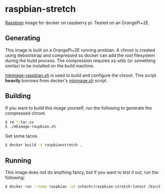 raspbian-stretch
===================

[Raspbian](http://www.raspbian.org/) image for docker on raspberry pi.
Tested on an OrangePi+2E.


Generating
----------

This image is built on a OrangePi+2E running armbian. A chroot is created using debootstrap and compressed so docker can add the root filesystem during the build process. The compression requires xz-utils (or something similar) to be installed on the build machine.  

[mkimage-raspbian.sh](https://github.com/schachr/docker-raspbian-stretch/blob/master/mkimage-raspbian.sh) is used to build and configure the chroot. This script **heavily** borrows from docker's [mkimage.sh](https://github.com/docker/docker/blob/master/contrib/mkimage.sh) script.

Building
--------
If you want to build this image yourself, run the following to generate the compressed chroot.

```bash
$ rm *.tar.xz
$ ./mkimage-raspbian.sh
```
Get some tacos.

```bash
$ docker build -t raspbianstretch .
```

Running
-------
This image does not do anything fancy, but if you want to test it out, run the following:

```bash
$ docker run --name raspbian -it schachr/raspbian-stretch:latest /bin/bash
```
